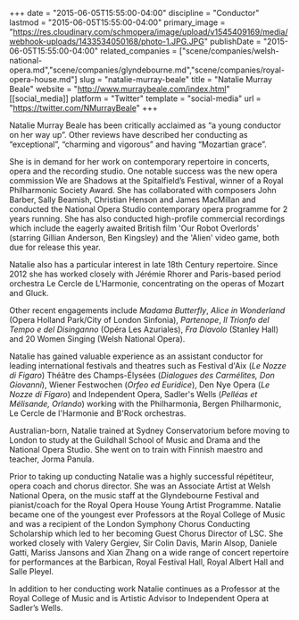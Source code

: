 +++
date = "2015-06-05T15:55:00-04:00"
discipline = "Conductor"
lastmod = "2015-06-05T15:55:00-04:00"
primary_image = "https://res.cloudinary.com/schmopera/image/upload/v1545409169/media/webhook-uploads/1433534050168/photo-1.JPG.JPG"
publishDate = "2015-06-05T15:55:00-04:00"
related_companies = ["scene/companies/welsh-national-opera.md","scene/companies/glyndebourne.md","scene/companies/royal-opera-house.md"]
slug = "natalie-murray-beale"
title = "Natalie Murray Beale"
website = "http://www.murraybeale.com/index.html"
[[social_media]]
platform = "Twitter"
template = "social-media"
url = "https://twitter.com/NMurrayBeale"
+++

Natalie Murray Beale has been critically acclaimed as “a young conductor on her way up”. Other reviews have described her conducting as “exceptional”, “charming and vigorous” and having “Mozartian grace”.

She is in demand for her work on contemporary repertoire in concerts, opera and the recording studio. One notable success was the new opera commission We are Shadows at the Spitalfield’s Festival, winner of a Royal Philharmonic Society Award. She has collaborated with composers John Barber, Sally Beamish, Christian Henson and James MacMillan and conducted the National Opera Studio contemporary opera programme for 2 years running. She has also conducted high-profile commercial recordings which include the eagerly awaited British film 'Our Robot Overlords' (starring Gillian Anderson, Ben Kingsley) and the 'Alien' video game, both due for release this year.

Natalie also has a particular interest in late 18th Century repertoire. Since 2012 she has worked closely with Jérémie Rhorer and Paris-based period orchestra Le Cercle de L'Harmonie, concentrating on the operas of Mozart and Gluck.

Other recent engagements include *Madama Butterfly*, *Alice in Wonderland* (Opera Holland Park/City of London Sinfonia), *Partenope*, *Il Trionfo del Tempo e del Disinganno* (Opéra Les Azuriales), *Fra Diavolo* (Stanley Hall) and 20 Women Singing (Welsh National Opera).

Natalie has gained valuable experience as an assistant conductor for leading international festivals and theatres such as Festival d'Aix (*Le Nozze di Figaro*) Théâtre des Champs-Élysées (*Dialogues des Carmélites, Don Giovanni*), Wiener Festwochen (*Orfeo ed Euridice*), Den Nye Opera (*Le Nozze di Figaro*) and Independent Opera, Sadler's Wells (*Pelléas et Mélisande, Orlando*) working with the Philharmonia, Bergen Philharmonic, Le Cercle de l'Harmonie and B'Rock orchestras.

Australian-born, Natalie trained at Sydney Conservatorium before moving to London to study at the Guildhall School of Music and Drama and the National Opera Studio. She went on to train with Finnish maestro and teacher, Jorma Panula.

Prior to taking up conducting Natalie was a highly successful répétiteur, opera coach and chorus director. She was an Associate Artist at Welsh National Opera, on the music staff at the Glyndebourne Festival and pianist/coach for the Royal Opera House Young Artist Programme. Natalie became one of the youngest ever Professors at the Royal College of Music and was a recipient of the London Symphony Chorus Conducting Scholarship which led to her becoming Guest Chorus Director of LSC. She worked closely with Valery Gergiev, Sir Colin Davis, Marin Alsop, Daniele Gatti, Mariss Jansons and Xian Zhang on a wide range of concert repertoire for performances at the Barbican, Royal Festival Hall, Royal Albert Hall and Salle Pleyel.

In addition to her conducting work Natalie continues as a Professor at the Royal College of Music and is Artistic Advisor to Independent Opera at Sadler’s Wells.
